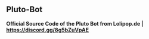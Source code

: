 ## Pluto-Bot
**Official Source Code of the Pluto Bot from Lolipop.de | https://discord.gg/8g5bZuVpAE**
